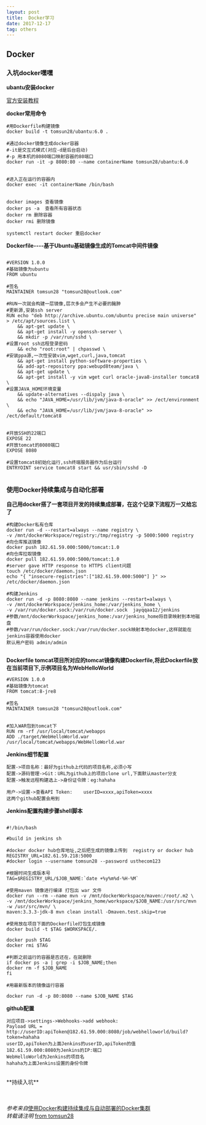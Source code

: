 ```yaml
---
layout: post
title:  Docker学习 
date: 2017-12-17
tag: others
---
```


## Docker   


### 入坑docker嘿嘿  

**ubantu安装docker**  

[官方安装教程](https://docs.docker.com/engine/installation/linux/docker-ce/ubuntu/#supported-storage-drivers)

**docker常用命令**  

````
#用Dockerfile构建镜像
docker build -t tomsun28/ubantu:6.0 .

#通过docker镜像生成docker容器
#-it是交互式模式(对应-d是后台启动)
#-p 用本机的8080端口映射容器的80端口
docker run -it -p 8080:80 --name containerName tomsun28/ubantu:6.0


#进入正在运行的容器内
docker exec -it containerName /bin/bash


docker images 查看镜像
docker ps -a  查看所有容器状态
docker rm 删除容器
docker rmi 删除镜像

systemctl restart docker 重启docker

````

**Dockerfile----基于Ubuntu基础镜像生成的Tomcat中间件镜像**  

````

#VERSION 1.0.0
#基础镜像为ubuntu
FROM ubuntu

#签名
MAINTAINER tomsun28 "tomsun28@outlook.com"

#RUN一次就会构建一层镜像,层次多会产生不必要的臃肿
#更新源,安装ssh server
RUN echo "deb http://archive.ubuntu.com/ubuntu precise main universe" > /etc/apt/sources.list \
    && apt-get update \
	&& apt-get install -y openssh-server \
	&& mkdir -p /var/run/sshd \
#设置root ssh远程登录密码
    && echo "root:root" | chpasswd \
#安装ppa源,一次性安装vim,wget,curl,java,tomcat
    && apt-get install python-software-properties \
	&& add-apt-repository ppa:webupd8team/java \
	&& apt-get update \
	&& apt-get install -y vim wget curl oracle-java8-installer tomcat8 \
#设置JAVA_HOME环境变量
    && update-alternatives --dispaly java \
	&& echo "JAVA_HOME=/usr/lib/jvm/java-8-oracle" >> /ect/environment \
	&& echo "JAVA_HOME=/usr/lib/jvm/java-8-oracle" >> /ect/default/tomcat8


#开放SSH的22端口
EXPOSE 22
#开放tomcat的8080端口
EXPOSE 8080

#设置tomcat8初始化运行,ssh终端服务器作为后台运行
ENTRYOINT service tomcat8 start && usr/sbin/sshd -D


````

### 使用Docker持续集成与自动化部署

**自己用docker搭了一套项目开发的持续集成部署，在这个记录下流程万一又给忘了**  

````
#构建Docker私有仓库
docker run -d --restart=always --name registry \
-v /mnt/dockerWorkspace/registry:/tmp/registry -p 5000:5000 registry
#向仓库推送镜像
docker push 182.61.59.000:5000/tomcat:1.0
#向仓库拉取镜像
docker pull 182.61.59.000:5000/tomcat:1.0
#server gave HTTP response to HTTPS client问题
touch /etc/docker/daemon.json
echo "{ "insecure-registries":["182.61.59.000:5000"] }" >> /etc/docker/daemon.json

````

````
#构建Jenkins
docker run -d -p 8080:8080 --name jenkins --restart=always \
-v /mnt/dockerWorkspace/jenkins_home:/var/jenkins_home \
-v /var/run/docker.sock:/var/run/docker.sock  jayqqaa12/jenkins
#参数/mnt/dockerWorkspace/jenkins_home:/var/jenkins_home将目录映射到本地磁盘
#参数/var/run/docker.sock:/var/run/docker.sock映射本地docker,这样就能在jenkins容器使用docker
默认用户密码 admin/admin


````

**Dockerfile     tomcat项目所对应的tomcat镜像构建Dockerfile,将此Dockerfile放在当前项目下,示例项目名为WebHelloWorld**  

````
#VERSION 1.0.0
#基础镜像为tomcat
FROM tomcat:8-jre8

#签名
MAINTAINER tomsun28 "tomsun28@outlook.com"


#加入WAR包到tomcat下
RUN rm -rf /usr/local/tomcat/webapps
ADD ./target/WebHelloWorld.war /usr/local/tomcat/webapps/WebHelloWorld.war
````

**Jenkins细节配置**

````
配置->项目名称：最好为github上代码的项目名称,必须小写
配置->源码管理->Git：URL为github上的项目clone url,下面默认master分支
配置->触发远程构建选上->身份证令牌：eg:hahaha

用户->设置->查看API Token:    userID=xxxx,apiToken=xxxx
这两个github配置会用到
````




**Jenkins配置构建步骤shell脚本**  

````

#!/bin/bash

#build in jenkins sh

#docker docker hub仓库地址,之后把生成的镜像上传到  registry or docker hub
REGISTRY_URL=182.61.59.218:5000
#docker login --username tomsun28 --password usthecom123

#根据时间生成版本号
TAG=$REGISTRY_URL/$JOB_NAME:`date +%y%m%d-%H-%M`

#使用maven 镜像进行编译 打包出 war 文件
docker run --rm --name mvn -v /mnt/dockerWorkspace/maven:/root/.m2 \
-v /mnt/dockerWorkspace/jenkins_home/workspace/$JOB_NAME:/usr/src/mvn -w /usr/src/mvn/ \
maven:3.3.3-jdk-8 mvn clean install -Dmaven.test.skip=true

#使用放在项目下面的Dockerfile打包生成镜像
docker build -t $TAG $WORKSPACE/.

docker push $TAG
docker rmi $TAG

#判断之前运行的容器是否还在，在就删除
if docker ps -a | grep -i $JOB_NAME;then
docker rm -f $JOB_NAME
fi

#用最新版本的镜像运行容器

docker run -d -p 80:8080 --name $JOB_NAME $TAG

````

**github配置**

````
对应项目->settings->Webhooks->add webhook:
Payload URL = http://userID:apiToken@182.61.59.000:8080/job/webhelloworld/build?token=hahaha
userID,apiToken为上面Jenkins的userID,apiToken的值
182.61.59.000:8080为Jenkins的IP:端口
WebHelloWorld为Jenkins的项目名
hahaha为上面Jenkins设置的身份令牌

````



<br>
**持续入坑**  

<br>
<br>
<br>

*参考来自*[使用Docker构建持续集成与自动部署的Docker集群](http://blog.csdn.net/java_dyq/article/details/51997024)  
*转载请注明* [from tomsun28](http://usthe.com)  

